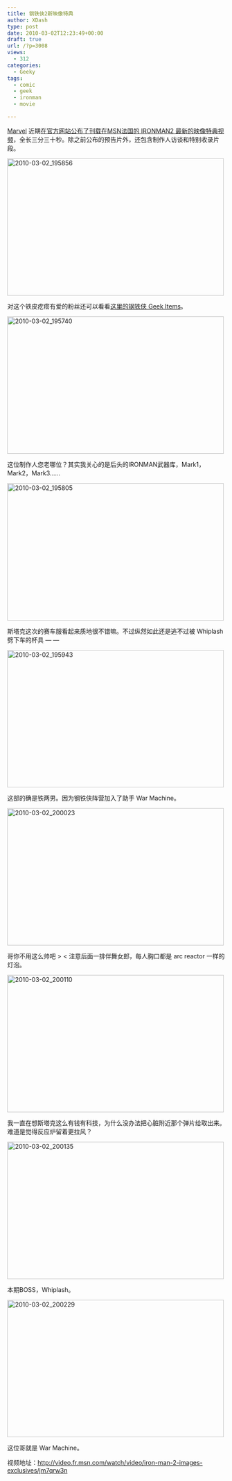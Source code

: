 ```yaml
---
title: 钢铁侠2新映像特典
author: XDash
type: post
date: 2010-03-02T12:23:49+00:00
draft: true
url: /?p=3008
views:
  - 312
categories:
  - Geeky
tags:
  - comic
  - geek
  - ironman
  - movie

---
```

<a href="http://marvel.com/" target="_blank">Marvel</a> 近期<a href="http://marvel.com/news/moviestories.11467.iron_man_2_takes_over_msn_france" target="_blank">在官方网站公布了刊载在MSN法国的 IRONMAN2 最新的映像特典视频</a>，全长三分三十秒。除之前公布的预告片外，还包含制作人访谈和特别收录片段。

<img loading="lazy" decoding="async" style="border: 0px initial initial;" title="2010-03-02_195856" src="http://www.fanbing.net/wp-content/uploads/2010/03/2010-03-02_195856.jpg" alt="2010-03-02_195856" width="500" height="316" /> 

对这个铁皮疙瘩有爱的粉丝还可以看看<a href="http://www.fanbing.net/ironman-geek-%E7%89%A9-4-%E4%BB%B6.html" target="_blank">这里的钢铁侠 Geek Items</a>。

<!--more-->

<img loading="lazy" decoding="async" class="alignnone size-full wp-image-3010" title="2010-03-02_195740" src="http://www.fanbing.net/wp-content/uploads/2010/03/2010-03-02_195740.jpg" alt="2010-03-02_195740" width="500" height="316" /> 

这位制作人您老哪位？其实我关心的是后头的IRONMAN武器库，Mark1，Mark2，Mark3……

<img loading="lazy" decoding="async" class="alignnone size-full wp-image-3011" title="2010-03-02_195805" src="http://www.fanbing.net/wp-content/uploads/2010/03/2010-03-02_195805.jpg" alt="2010-03-02_195805" width="500" height="316" /> 

斯塔克这次的赛车服看起来质地很不错嘛。不过纵然如此还是逃不过被 Whiplash 劈下车的杯具 — —

<img loading="lazy" decoding="async" class="alignnone size-full wp-image-3013" title="2010-03-02_195943" src="http://www.fanbing.net/wp-content/uploads/2010/03/2010-03-02_195943.jpg" alt="2010-03-02_195943" width="500" height="316" /> 

这部的确是铁两男。因为钢铁侠阵营加入了助手 War Machine。

<img loading="lazy" decoding="async" class="alignnone size-full wp-image-3014" title="2010-03-02_200023" src="http://www.fanbing.net/wp-content/uploads/2010/03/2010-03-02_200023.jpg" alt="2010-03-02_200023" width="500" height="316" /> 

哥你不用这么帅吧 > < 注意后面一排伴舞女郎，每人胸口都是 arc reactor 一样的灯泡。

<img loading="lazy" decoding="async" class="alignnone size-full wp-image-3015" title="2010-03-02_200110" src="http://www.fanbing.net/wp-content/uploads/2010/03/2010-03-02_200110.jpg" alt="2010-03-02_200110" width="500" height="316" /> 

我一直在想斯塔克这么有钱有科技，为什么没办法把心脏附近那个弹片给取出来。难道是觉得反应炉留着更拉风？

<img loading="lazy" decoding="async" class="alignnone size-full wp-image-3016" title="2010-03-02_200135" src="http://www.fanbing.net/wp-content/uploads/2010/03/2010-03-02_200135.jpg" alt="2010-03-02_200135" width="500" height="316" /> 

本期BOSS，Whiplash。

<img loading="lazy" decoding="async" class="alignnone size-full wp-image-3017" title="2010-03-02_200229" src="http://www.fanbing.net/wp-content/uploads/2010/03/2010-03-02_200229.jpg" alt="2010-03-02_200229" width="500" height="316" /> 

这位哥就是 War Machine。

视频地址：<http://video.fr.msn.com/watch/video/iron-man-2-images-exclusives/jm7qrw3n>